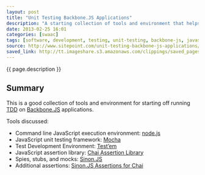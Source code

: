 ```yaml
---
layout: post
title: "Unit Testing Backbone.JS Applications"
description: "A starting collection of tools and environment that helps automate unit testing of Backbone.JS applications"
date: 2013-02-25 16:01
categories: [swaac]
tags: [software, development, testing, unit-testing, backbone-js, javascript, node-js, test-em, mocha-js, sinon-js, chai-js, web-apps]
source: http://www.sitepoint.com/unit-testing-backbone-js-applications/
saved_link: http://tt.imageshare.s3.amazonaws.com/clippings/saved_pages/Unit%20Testing%20Backbone.js%20Applications.html
---
```

{{ page.description }}

## Summary

This is a good collection of tools and environment for starting off running [TDD] on [Backbone.JS] applications.

Tools discussed:

<ul>
<li>Command line JavaScript execution environment: <a href="http://nodejs.org/">node.js</a></li>
<li>JavaScript unit testing framework: <a href="http://visionmedia.github.com/mocha/">Mocha</a></li>
<li>Test Development Environment: <a href="https://github.com/airportyh/testem">Test’em</a></li>
<li>JavaScript assertion library: <a href="http://chaijs.com/">Chai Assertion Library</a></li>
<li>Spies, stubs, and mocks: <a href="http://sinonjs.org/">Sinon.JS</a></li>
<li>Additional assertions: <a href="https://github.com/domenic/sinon-chai">Sinon.JS Assertions for Chai</a></li>
</ul>

[TDD]: http://www.agiledata.org/essays/tdd.html "Test-driven Development"
[Backbone.JS]: http://backbonejs.org/ "Backbone.JS Javascript Framework"
